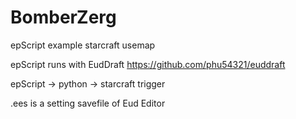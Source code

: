# BomberZerg
epScript example starcraft usemap

epScript runs with EudDraft
https://github.com/phu54321/euddraft

epScript -> python -> starcraft trigger

.ees
is a setting savefile of Eud Editor
